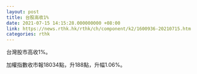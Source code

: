```yaml
---
layout: post
title: 台股高收1%
date: 2021-07-15 14:15:28.000000000 +08:00
link: https://news.rthk.hk/rthk/ch/component/k2/1600936-20210715.htm
categories: rthk
---
```


台灣股市高收1%。

加權指數收市報18034點，升188點，升幅1.06%。
